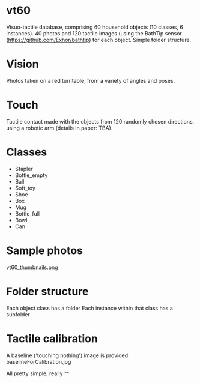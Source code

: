 # vt60
Visuo-tactile database, comprising 60 household objects (10 classes, 6 instances). 40 photos and 120 tactile images (using the BathTip sensor (https://github.com/Exhor/bathtip) for each object. Simple folder structure.

# Vision
Photos taken on a red turntable, from a variety of angles and poses.

# Touch
Tactile contact made with the objects from 120 randomly chosen directions, using a robotic arm (details in paper: TBA).

# Classes
- Stapler
- Bottle_empty
- Ball
- Soft_toy
- Shoe
- Box
- Mug
- Bottle_full
- Bowl
- Can

# Sample photos
vt60_thumbnails.png

# Folder structure
Each object class has a folder
Each instance within that class has a subfolder

# Tactile calibration
A baseline ('touching nothing') image is provided: baselineForCalibration.jpg

All pretty simple, really ^^
